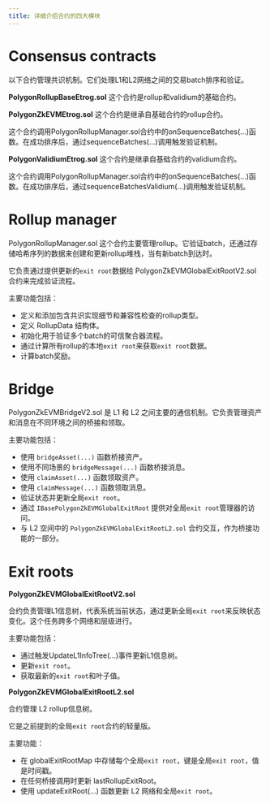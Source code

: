 ```yaml
---
title: 详细介绍合约的四大模块
---
```


# Consensus contracts

以下合约管理共识机制。它们处理L1和L2网络之间的交易batch排序和验证。

**PolygonRollupBaseEtrog.sol**
这个合约是rollup和validium的基础合约。

**PolygonZkEVMEtrog.sol**
这个合约是继承自基础合约的rollup合约。

这个合约调用PolygonRollupManager.sol合约中的onSequenceBatches(...)函数。在成功排序后，通过sequenceBatches(...)调用触发验证机制。

**PolygonValidiumEtrog.sol**
这个合约是继承自基础合约的validium合约。

这个合约调用PolygonRollupManager.sol合约中的onSequenceBatches(...)函数。在成功排序后，通过sequenceBatchesValidium(...)调用触发验证机制。

# Rollup manager

PolygonRollupManager.sol 这个合约主要管理rollup。它验证batch，还通过存储哈希序列的数据来创建和更新rollup堆栈，当有新batch到达时。

它负责通过提供更新的`exit root`数据给 PolygonZkEVMGlobalExitRootV2.sol 合约来完成验证流程。

主要功能包括：

- 定义和添加包含共识实现细节和兼容性检查的rollup类型。
- 定义 RollupData 结构体。
- 初始化用于验证多个batch的可信聚合器流程。
- 通过计算所有rollup的本地`exit root`来获取`exit root`数据。
- 计算batch奖励。

# Bridge

PolygonZkEVMBridgeV2.sol 是 L1 和 L2 之间主要的通信机制。它负责管理资产和消息在不同环境之间的桥接和领取。

主要功能包括：
- 使用 `bridgeAsset(...)` 函数桥接资产。
- 使用不同场景的 `bridgeMessage(...)` 函数桥接消息。
- 使用 `claimAsset(...)` 函数领取资产。
- 使用 `claimMessage(...)` 函数领取消息。
- 验证状态并更新全局`exit root`。
- 通过 `IBasePolygonZkEVMGlobalExitRoot` 提供对全局`exit root`管理器的访问。
- 与 L2 空间中的 `PolygonZkEVMGlobalExitRootL2.sol` 合约交互，作为桥接功能的一部分。

# Exit roots

**PolygonZkEVMGlobalExitRootV2.sol**

合约负责管理L1信息树，代表系统当前状态，通过更新全局`exit root`来反映状态变化。这个任务跨多个网络和层级进行。

主要功能包括：
- 通过触发UpdateL1InfoTree(...)事件更新L1信息树。
- 更新`exit root`。
- 获取最新的`exit root`和叶子值。

**PolygonZkEVMGlobalExitRootL2.sol**

合约管理 L2 rollup信息树。

它是之前提到的全局`exit root`合约的轻量版。

主要功能：

- 在 globalExitRootMap 中存储每个全局`exit root`，键是全局`exit root`，值是时间戳。
- 在任何桥接调用时更新 lastRollupExitRoot。
- 使用 updateExitRoot(...) 函数更新 L2 网络和全局`exit root`。